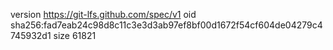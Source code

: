 version https://git-lfs.github.com/spec/v1
oid sha256:fad7eab24c98d8c11c3e3d3ab97ef8bf00d1672f54cf604de04279c4745932d1
size 61821
